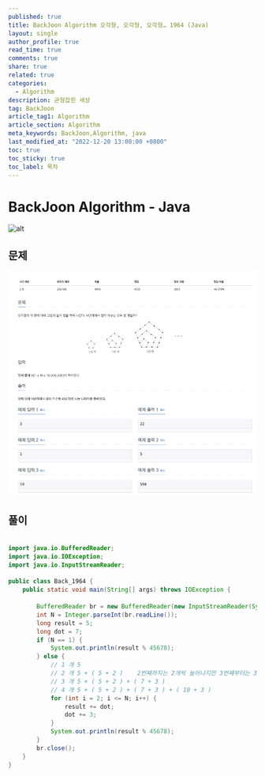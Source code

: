 ```yaml
---
published: true
title: BackJoon Algorithm 오각형, 오각형, 오각형… 1964 (Java)
layout: single
author_profile: true
read_time: true
comments: true
share: true
related: true
categories:
  - Algorithm
description: 균형잡힌 세상
tag: BackJoon
article_tag1: Algorithm
article_section: Algorithm
meta_keywords: BackJoon,Algorithm, java
last_modified_at: "2022-12-20 13:00:00 +0800"
toc: true
toc_sticky: true
toc_label: 목차
---
```


# BackJoon Algorithm - Java

![alt](https://d2gd6pc034wcta.cloudfront.net/images/logo@2x.png)

## 문제

![alt](/assets/images/post/Algorithm/1964.png)

## 풀이

```java

import java.io.BufferedReader;
import java.io.IOException;
import java.io.InputStreamReader;

public class Back_1964 {
    public static void main(String[] args) throws IOException {

        BufferedReader br = new BufferedReader(new InputStreamReader(System.in));
        int N = Integer.parseInt(br.readLine());
        long result = 5;
        long dot = 7;
        if (N == 1) {
            System.out.println(result % 45678);
        } else {
            // 1 개 5
            // 2 개 5 + ( 5 + 2 )    2번째까지는 2개씩 늘어나지만 3번째부터는 3개씩 늘어남
            // 3 개 5 + ( 5 + 2 ) + ( 7 + 3 )
            // 4 개 5 + ( 5 + 2 ) + ( 7 + 3 ) + ( 10 + 3 )
            for (int i = 2; i <= N; i++) {
                result += dot;
                dot += 3;
            }
            System.out.println(result % 45678);
        }
        br.close();
    }
}
```
